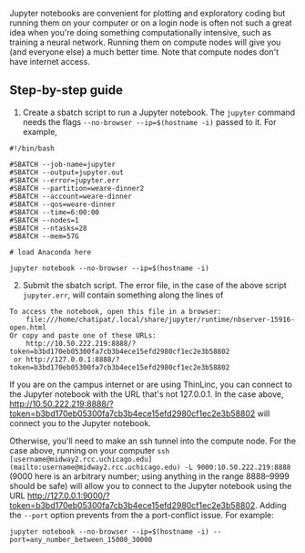 Jupyter notebooks are convenient for plotting and exploratory coding but running them on your computer or on a login node is often not such a great idea when you're doing something computationally intensive, such as training a neural network. Running them on compute nodes will give you (and everyone else) a much better time. Note that compute nodes don't have internet access.

Step-by-step guide
------------------

1.  Create a sbatch script to run a Jupyter notebook. The `jupyter` command needs the flags `--no-browser --ip=$(hostname -i)` passed to it. For example,
    
```
#!/bin/bash
 
#SBATCH --job-name=jupyter
#SBATCH --output=jupyter.out
#SBATCH --error=jupyter.err
#SBATCH --partition=weare-dinner2
#SBATCH --account=weare-dinner
#SBATCH --qos=weare-dinner
#SBATCH --time=6:00:00
#SBATCH --nodes=1
#SBATCH --ntasks=28
#SBATCH --mem=57G
 
# load Anaconda here
 
jupyter notebook --no-browser --ip=$(hostname -i)
```
    
2.  Submit the sbatch script. The error file, in the case of the above script `jupyter.err`, will contain something along the lines of
   
```
To access the notebook, open this file in a browser:
    file:///home/chatipat/.local/share/jupyter/runtime/nbserver-15916-open.html
Or copy and paste one of these URLs:
    http://10.50.222.219:8888/?token=b3bd170eb05300fa7cb3b4ece15efd2980cf1ec2e3b58802
 or http://127.0.0.1:8888/?token=b3bd170eb05300fa7cb3b4ece15efd2980cf1ec2e3b58802
```
    
If you are on the campus internet or are using ThinLinc, you can connect to the Jupyter notebook with the URL that's not 127.0.0.1. In the case above, http://10.50.222.219:8888/?token=b3bd170eb05300fa7cb3b4ece15efd2980cf1ec2e3b58802 will connect you to the Jupyter notebook.  
    
Otherwise, you'll need to make an ssh tunnel into the compute node. For the case above, running on your computer `ssh [username@midway2.rcc.uchicago.edu](mailto:username@midway2.rcc.uchicago.edu) -L 9000:10.50.222.219:8888` (9000 here is an arbitrary number; using anything in the range 8888–9999 should be safe) will allow you to connect to the Jupyter notebook using the URL http://127.0.0.1:9000/?token=b3bd170eb05300fa7cb3b4ece15efd2980cf1ec2e3b58802. Adding the `--port` option prevents from the a port-conflict issue. For example:

```
jupyter notebook --no-browser --ip=$(hostname -i) --port=any_number_between_15000_30000 
```
    